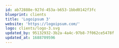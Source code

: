 ```yaml
---
id: ab72888e-927d-453a-b653-1bbd0142f3fc
blueprint: clients
title: 'Logoipsum 3'
website: 'https://logoipsum.com/'
logo: clients/logo-3.svg
updated_by: 95132932-3b2a-4a4c-97b8-7f062ce5478f
updated_at: 1688709596
---
```

